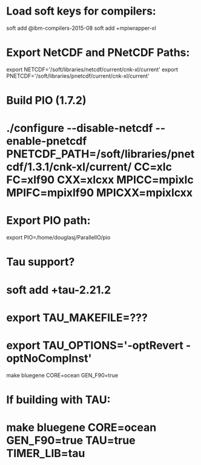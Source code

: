 # Load soft keys for compilers:
soft add @ibm-compilers-2015-08
soft add +mpiwrapper-xl

# Export NetCDF and PNetCDF Paths:
export NETCDF='/soft/libraries/netcdf/current/cnk-xl/current'
export PNETCDF='/soft/libraries/pnetcdf/current/cnk-xl/current'

# Build PIO (1.7.2)
# ./configure --disable-netcdf --enable-pnetcdf PNETCDF_PATH=/soft/libraries/pnetcdf/1.3.1/cnk-xl/current/ CC=xlc FC=xlf90 CXX=xlcxx MPICC=mpixlc MPIFC=mpixlf90 MPICXX=mpixlcxx

# Export PIO path:
export PIO=/home/douglasj/ParallelIO/pio

# Tau support?
# soft add +tau-2.21.2
# export TAU_MAKEFILE=???
# export TAU_OPTIONS='-optRevert -optNoCompInst'

make bluegene CORE=ocean GEN_F90=true

# If building with TAU:
# make bluegene CORE=ocean GEN_F90=true TAU=true TIMER_LIB=tau

